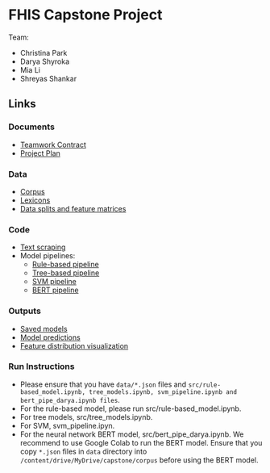 # FHIS Capstone Project

Team:
* Christina Park
* Darya Shyroka
* Mia Li
* Shreyas Shankar

## Links 

### Documents
- [Teamwork Contract](./docs/Teamwork_contract.md)
- [Project Plan](./docs/Project_Plan.md)

### Data
- [Corpus](./corpus/)
- [Lexicons](./vocab/)
- [Data splits and feature matrices](./data/)

### Code
- [Text scraping](./text_scraping/)
- Model pipelines:
  - [Rule-based pipeline](./src/rule-based_model.ipynb)
  - [Tree-based pipeline](./src/tree_models.ipynb)
  - [SVM pipeline](./src/svm_pipeline.ipynb)
  - [BERT pipeline](./src/bert_pipeline_darya.ipynb)

### Outputs
- [Saved models](./models/)
- [Model predictions](./predictions/)
- [Feature distribution visualization](./visuals/)


### Run Instructions
- Please ensure that you have `data/*.json` files and `src/rule-based_model.ipynb, tree_models.ipynb, svm_pipeline.ipynb and bert_pipe_darya.ipynb files`. 
- For the rule-based model, please run src/rule-based_model.ipynb. 
- For tree models, src/tree_models.ipynb.
- For SVM, svm_pipeline.ipyn. 
- For the neural network BERT model, src/bert_pipe_darya.ipynb. We recommend to use Google Colab to run the BERT model. Ensure that you copy `*.json` files in `data` directory into `/content/drive/MyDrive/capstone/corpus` before using the BERT model. 
